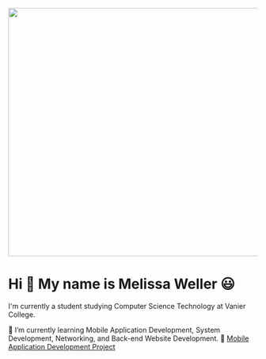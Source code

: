 <p align="center">
  <img src="https://github.com/melissaweller/melissaweller/assets/112568989/cc32069a-95c4-4a61-8e32-06b692ba9a0c" width="1000" height="500">
</p>

# Hi 👋 My name is Melissa Weller 😃
I'm currently a student studying Computer Science Technology at Vanier College.

🌱 I’m currently learning Mobile Application Development, System Development, Networking, and Back-end Website Development.
🔭 [Mobile Application Development Project](melissaweller/FashionCo)

<!--
**melissaweller/melissaweller** is a ✨ _special_ ✨ repository because its `README.md` (this file) appears on your GitHub profile.

Here are some ideas to get you started:

- 🔭 I’m currently working on ...
- 🌱 I’m currently learning Mobile Application Development, System Development, Networking, and Back-end Website Development.
- 👯 I’m looking to collaborate on ...
- 🤔 I’m looking for help with ...
- 💬 Ask me about ...
- 📫 How to reach me: ...
- 📫 How to reach me: melissalaurenweller@hotmail.com
- 😄 Pronouns: ...
- ⚡ Fun fact: ...
-->
